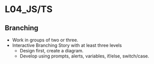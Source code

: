 # L04_JS/TS

## Branching

- Work in groups of two or three.
- Interactive Branching Story with at least three levels
  - Design first, create a diagram.
  - Develop using prompts, alerts, variables, if/else, switch/case.

